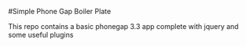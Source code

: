 #Simple Phone Gap Boiler Plate

This repo contains a basic phonegap 3.3 app complete with jquery and some useful plugins
